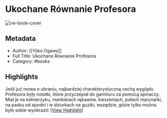 # Ukochane Równanie Profesora

![rw-book-cover](https://readwise-assets.s3.amazonaws.com/media/reader/parsed_document_assets/126916975/tD4wNxtNX5_K65inGe2XonvaDKQnDc_6JR0gR4ia0Kk-cover-cover.jpeg)

## Metadata
- Author: [[Yōko Ogawa]]
- Full Title: Ukochane Równanie Profesora
- Category: #books

## Highlights

Jeśli już mowa o ubraniu, najbardziej charakterystyczną cechą wyglądu Profesora były notatki, które przyczepiał do garnituru za pomocą spinaczy. Miał je na kołnierzyku, mankietach rękawów, kieszeniach, połach marynarki, na pasku od spodni i w dziurkach na guziki, wszędzie, gdzie tylko można było sobie wyobrazić ([View Highlight](https://read.readwise.io/read/01hk8vcb3d4m61kf8wvhae13g2))

